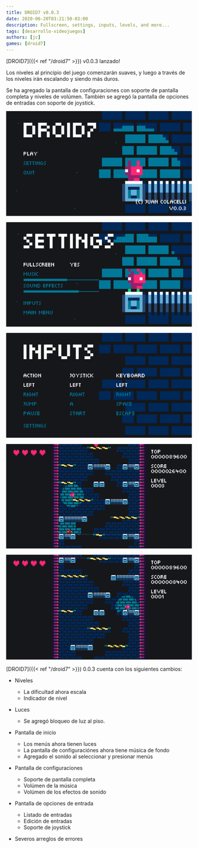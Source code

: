 ```yaml
---
title: DROID7 v0.0.3
date: 2020-06-20T03:21:50-03:00
description: Fullscreen, settings, inputs, levels, and more...
tags: [desarrollo-videojuegos]
authors: [jc]
games: [droid7]
---
```


[DROID7]({{< ref "/droid7" >}}) v0.0.3 lanzado!

Los niveles al principio del juego comenzarán suaves, y luego a través de los niveles irán escalando y siendo más duros.

Se ha agregado la pantalla de configuraciones con soporte de pantalla completa y niveles de volúmen. También se agregó la pantalla de opciones de entradas con soporte de joystick.

![Inicio](start.png)

![Configuraciones](settings.png)

![Entradas](inputs.png)

![Niveles](levels.png)

![Niveles](lights.png)

[DROID7]({{< ref "/droid7" >}}) 0.0.3 cuenta con los siguientes cambios:

-   Niveles

    -   La dificultad ahora escala
    -   Indicador de nivel

-   Luces

    -   Se agregó bloqueo de luz al piso.

-   Pantalla de inicio

    -   Los menús ahora tienen luces
    -   La pantalla de configuraciónes ahora tiene música de fondo
    -   Agregado el sonido al seleccionar y presionar menús

-   Pantalla de configuraciones

    -   Soporte de pantalla completa
    -   Volúmen de la música
    -   Volúmen de los efectos de sonido

-   Pantalla de opciones de entrada

    -   Listado de entradas
    -   Edición de entradas
    -   Soporte de joystick

-   Severos arreglos de errores
